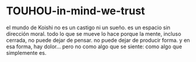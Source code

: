 # TOUHOU-in-mind-we-trust
el mundo de Koishi no es un castigo ni un sueño. es un espacio sin dirección moral. todo lo que se mueve lo hace porque la mente, incluso cerrada, no puede dejar de pensar. no puede dejar de producir forma. y en esa forma, hay dolor… pero no como algo que se siente: como algo que simplemente es.

